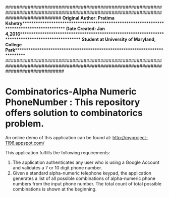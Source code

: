 ####################################################################################################################################
****Original Author: Pratima Kshetry***********************************************************************************************
****Date Created: Jan 4,2016*******************************************************************************************************
****Student at University of Maryland, College Park********************************************************************************
#####################################################################################################################################

# Combinatorics-Alpha Numeric PhoneNumber : This repository offers solution to combinatorics problem. 

An online demo of this application can be found at: http://myproject-1196.appspot.com/

This application fulfills the following requirements:
1. The application authenticates any user who is using a Google Account and validates a 7 or 10 digit phone number.
2. Given a standard alpha-numeric telephone keypad, the application generates a list of all possible combinations of alpha-numeric phone numbers from the input phone number. The total count of total possible combinations is shown at the beginning.
  

